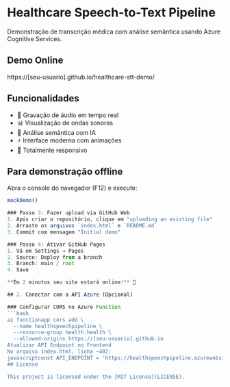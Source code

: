 # Healthcare Speech-to-Text Pipeline

Demonstração de transcrição médica com análise semântica usando Azure Cognitive Services.

## Demo Online
https://[seu-usuario].github.io/healthcare-stt-demo/

## Funcionalidades
- 🎤 Gravação de áudio em tempo real
- 📊 Visualização de ondas sonoras
- 🧠 Análise semântica com IA
- ⚡ Interface moderna com animações
- 📱 Totalmente responsivo

## Para demonstração offline
Abra o console do navegador (F12) e execute:
```javascript
mockDemo()

### Passo 3: Fazer upload via GitHub Web
1. Após criar o repositório, clique em "uploading an existing file"
2. Arraste os arquivos `index.html` e `README.md`
3. Commit com mensagem "Initial demo"

### Passo 4: Ativar GitHub Pages
1. Vá em Settings → Pages
2. Source: Deploy from a branch
3. Branch: main / root
4. Save

**Em 2 minutos seu site estará online!** 🚀

## 2. Conectar com a API Azure (Opcional)

### Configurar CORS no Azure Function
```bash
az functionapp cors add \
  --name healthspeechpipeline \
  --resource-group health.health \
  --allowed-origins https://[seu-usuario].github.io
Atualizar API Endpoint no Frontend
No arquivo index.html, linha ~402:
javascriptconst API_ENDPOINT = 'https://healthspeechpipeline.azurewebsites.net/api';
## License

This project is licensed under the [MIT License](LICENSE).
